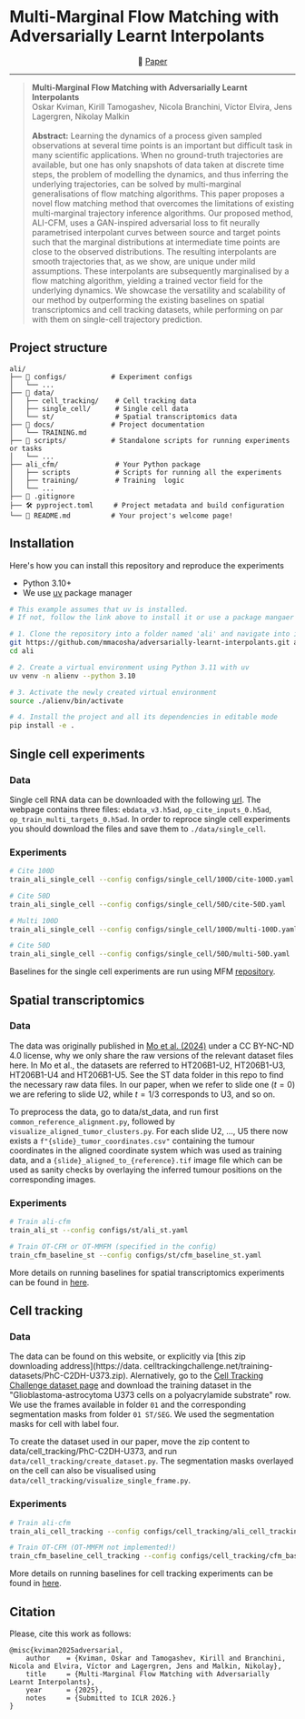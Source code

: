 # Multi-Marginal Flow Matching with Adversarially Learnt Interpolants

<p align="center">
    📃 <a href="https://arxiv.org/abs/2510.01159" target="_blank">Paper</a>  <br>
</p>

<!-- <p align="center">
  <img src="assets/d2e_cifar10_main.png" alt="Project Screenshot/Logo" width="700"/>
</p> -->

---
> **Multi-Marginal Flow Matching with Adversarially Learnt Interpolants**<br>
> Oskar Kviman, Kirill Tamogashev, Nicola Branchini, Víctor Elvira, Jens Lagergren, Nikolay Malkin<br><br>
>**Abstract:** Learning the dynamics of a process given sampled observations at several time points is an important but difficult task in many scientific applications. When no ground-truth trajectories are available, but one has only snapshots of data taken at discrete time steps, the problem of modelling the dynamics, and thus inferring the underlying trajectories, can be solved by multi-marginal generalisations of flow matching algorithms. This paper proposes a novel flow matching method that overcomes the limitations of existing multi-marginal trajectory inference algorithms. Our proposed method, ALI-CFM, uses a GAN-inspired adversarial loss to fit neurally parametrised interpolant curves between source and target points such that the marginal distributions at intermediate time points are close to the observed distributions. The resulting interpolants are smooth trajectories that, as we show, are unique under mild assumptions.  These interpolants are subsequently marginalised by a flow matching algorithm, yielding a trained vector field for the underlying dynamics. We showcase the versatility and scalability of our method by outperforming the existing baselines on spatial transcriptomics and cell tracking datasets, while performing on par with them on single-cell trajectory prediction.

## Project structure
```
ali/
├── 🔬 configs/           # Experiment configs
│   └── ...
├── 💾 data/              
│   ├── cell_tracking/    # Cell tracking data
│   ├── single_cell/      # Single cell data
│   └── st/               # Spatial transcriptomics data
├── 📖 docs/              # Project documentation
│   └── TRAINING.md
├── 🚀 scripts/           # Standalone scripts for running experiments or tasks
│   └── ...
├── ali_cfm/              # Your Python package
│   ├── scripts           # Scripts for running all the experiments
│   ├── training/         # Training  logic
│   └── ...
├── 🙈 .gitignore                
├── 🛠️ pyproject.toml     # Project metadata and build configuration
└── 👋 README.md          # Your project's welcome page!
```

## Installation

Here's how you can install this repository and reproduce the experiments

* Python 3.10+
* We use [uv](https://docs.astral.sh/uv/) package manager

```bash
# This example assumes that uv is installed. 
# If not, follow the link above to install it or use a package mangaer of your choice.

# 1. Clone the repository into a folder named 'ali' and navigate into it
git https://github.com/mmacosha/adversarially-learnt-interpolants.git ali
cd ali

# 2. Create a virtual environment using Python 3.11 with uv
uv venv -n alienv --python 3.10

# 3. Activate the newly created virtual environment
source ./alienv/bin/activate

# 4. Install the project and all its dependencies in editable mode
pip install -e .
```

## Single cell experiments

### Data
Single cell RNA data can be downloaded with the following [url](https://data.mendeley.com/datasets/hhny5ff7yj/1).
The webpage contains three files: `ebdata_v3.h5ad`, `op_cite_inputs_0.h5ad`, `op_train_multi_targets_0.h5ad`. In order to reproce single cell experiments you should download the files and save them to `./data/single_cell`.

### Experiments
```bash
# Cite 100D
train_ali_single_cell --config configs/single_cell/100D/cite-100D.yaml

# Cite 50D
train_ali_single_cell --config configs/single_cell/50D/cite-50D.yaml

# Multi 100D
train_ali_single_cell --config configs/single_cell/100D/multi-100D.yaml

# Cite 50D
train_ali_single_cell --config configs/single_cell/50D/multi-50D.yaml
```

Baselines for the single cell experiments are run using MFM [repository](https://github.com/kksniak/metric-flow-matching/).

## Spatial transcriptomics

### Data
The data was originally published in [Mo et al. (2024)](https://www.nature.com/articles/s41586-024-08087-4) under a CC BY-NC-ND 4.0 license, why we only share the raw versions of the relevant dataset files here. In Mo et al., the datasets are referred to HT206B1-U2, HT206B1-U3, HT206B1-U4 and HT206B1-U5. See the ST data folder in this repo to find the necessary raw data files. In our paper, when we refer to slide one ($t=0$) we are refering to slide U2, while $t=1/3$ corresponds to U3, and so on. 

To preprocess the data, go to data/st_data, and run first ```common_reference_alignment.py```, followed by ```visualize_aligned_tumor_clusters.py```. For each slide U2, ..., U5 there now exists a ```f"{slide}_tumor_coordinates.csv"``` containing the tumour coordinates in the aligned coordinate system which was used as training data, and a ```{slide}_aligned_to_{reference}.tif``` image file which can be used as sanity checks by overlaying the inferred tumour positions on the corresponding images.

### Experiments
```bash
# Train ali-cfm
train_ali_st --config configs/st/ali_st.yaml

# Train OT-CFM or OT-MMFM (specified in the config)
train_cfm_baseline_st --config configs/st/cfm_baseline_st.yaml
```

More details on running baselines for spatial transcriptomics experiments can be found in [here](/docs/TRAINING.md).

## Cell tracking 
### Data
The data can be found on this website, or explicitly via [this zip downloading address](https://data.
celltrackingchallenge.net/training-datasets/PhC-C2DH-U373.zip). Alernatively, go to the [Cell Tracking Challenge dataset page](https://celltrackingchallenge.net/2d-datasets/) and download the training dataset in the "Glioblastoma-astrocytoma U373 cells on a polyacrylamide substrate" row. We use the frames available in folder ```01``` and the corresponding segmentation masks from folder ```01 ST/SEG```. We used the segmentation masks for cell with label four.

To create the dataset used in our paper, move the zip content to data/cell_tracking/PhC-C2DH-U373, and run ```data/cell_tracking/create_dataset.py```. The segmentation masks overlayed on the cell can also be visualised using ```data/cell_tracking/visualize_single_frame.py```.


### Experiments
```bash
# Train ali-cfm
train_ali_cell_tracking --config configs/cell_tracking/ali_cell_tracking.yaml

# Train OT-CFM (OT-MMFM not implemented!)
train_cfm_baseline_cell_tracking --config configs/cell_tracking/cfm_baseline_cell_tracking.yaml
```

More details on running baselines for cell tracking experiments can be found in [here](/docs/TRAINING.md).

## Citation
Please, cite this work as follows:
```
@misc{kviman2025adversarial,
    author    = {Kviman, Oskar and Tamogashev, Kirill and Branchini, Nicola and Elvira, Víctor and Lagergren, Jens and Malkin, Nikolay},
    title     = {Multi-Marginal Flow Matching with Adversarially Learnt Interpolants},
    year      = {2025},
    notes     = {Submitted to ICLR 2026.}
}
```
